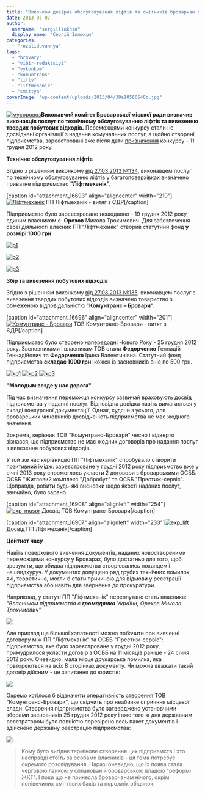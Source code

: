 ```yaml
---
title: "Виконком довірив обслуговування ліфтів та смітників броварчан підприємствам-\"одноденкам\""
date: 2013-05-07
author: 
  username: "sergilliukhin"
  display_name: "Сергій Іллюхін"
categories: 
  - "rozsliduvannya"
tags: 
  - "brovary"
  - "vibir-redaktsiyi"
  - "vykonkom"
  - "komuntrans"
  - "lifty"
  - "liftmehanik"
  - "smittya"
coverImage: "wp-content/uploads/2013/04/38e10566640b.jpg"
---
```


[![мусоровоз](https://mpz.brovary.org/wp-content/uploads/2013/04/38e10566640b.jpg)](https://mpz.brovary.org/wp-content/uploads/2013/04/38e10566640b.jpg)**Виконавчий комітет Броварської міської ради визначив виконавців послуг по технічному обслуговуванню ліфтів та вивезенню твердих побутових відходів.** Переможцями конкурсу стали не досвідчені організації з надання комунальних послуг, а щойно створені підприємства, зареєстровані вже після дати [призначення](https://docs.brovary.org/p6241/11.12.2012/578) конкурсу - 11 грудня 2012 року.

**Технічне обслуговування ліфтів**

Згідно з рішенням виконкому [від 27.03.2013 №134](https://docs.brovary.org/p7106/27.03.2013/134), виконавцем послуг по технічному обслуговуванню ліфтів у багатоповерхівках визначено приватне підприємство **"Ліфтмеханік".**

\[caption id="attachment\_16693" align="aligncenter" width="210"\][![Ліфтмеханік](https://mpz.brovary.org/wp-content/uploads/2013/04/liftmehanik.png)](https://mpz.brovary.org/wp-content/uploads/2013/04/liftmehanik.png) ПП Ліфтмеханік - витяг з ЄДР\[/caption\]

Підприємство було зареєстровано нещодавно - 19 грудня 2012 року, єдиним власником є  **Орехов** Микола Трохимович. Для забезпечення своєї діяльності власник ПП "Ліфтмеханік" створив статутний фонд **у розмірі 1000 грн**.

[![p1](https://mpz.brovary.org/wp-content/uploads/2013/04/p1.jpg)](https://mpz.brovary.org/wp-content/uploads/2013/04/p1.jpg)

[![p2](https://mpz.brovary.org/wp-content/uploads/2013/04/p2.jpg)](https://mpz.brovary.org/wp-content/uploads/2013/04/p2.jpg)

[![p3](https://mpz.brovary.org/wp-content/uploads/2013/04/p3.jpg)](https://mpz.brovary.org/wp-content/uploads/2013/04/p3.jpg)

**Збір та вивезення побутових відходів**

Згідно з рішенням виконкому [від 27.03.2013 №135](https://docs.brovary.org/p7104/27.03.2013/135), виконавцем послуг з вивезення твердих побутових відходів визначено товариство з обмеженою відповідальністю **"Комунтранс – Бровари".**

\[caption id="attachment\_16696" align="aligncenter" width="201"\][![Комунтранс - Бровари](https://mpz.brovary.org/wp-content/uploads/2013/04/komuntrans.png)](https://mpz.brovary.org/wp-content/uploads/2013/04/komuntrans.png) ТОВ Комунтранс-Бровари - витяг з ЄДР\[/caption\]

Підприємство було створено напередодні Нового Року - 25 грудня 2012 року. Засновниками і власникам ТОВ стали **Федорченко** Геннадій Геннадійович та **Федорченко** Ірина Валентинівна. Статутний фонд підприємства **складає 1000 грн**: кожен із засновників вніс по 500 грн.

[![kp1](https://mpz.brovary.org/wp-content/uploads/2013/04/kp1.jpg)](https://mpz.brovary.org/wp-content/uploads/2013/04/kp1.jpg) [![kp2](https://mpz.brovary.org/wp-content/uploads/2013/04/kp2.jpg)](https://mpz.brovary.org/wp-content/uploads/2013/04/kp2.jpg) [![kp3](https://mpz.brovary.org/wp-content/uploads/2013/04/kp3.jpg)](https://mpz.brovary.org/wp-content/uploads/2013/04/kp3.jpg)

**"Молодым везде у нас дорога"**

Під час визначення переможця конкурсу зазвичай враховують досвід підприємства у наданні послуг. Відповідна довідка навіть вимагається у складі конкурсної документації. Однак, судячи з усього, для броварських чиновників досвідченість підприємства не має жодного значення.

Зокрема, керівник ТОВ "Комунтранс-Бровари" чесно і відверто зізнався, що підприємство не має жодних договорів про надання послуг з вивезення побутових відходів.

У той же час керівницво ПП "Ліфтмеханік" спробувало створити позитивний імідж: зареєстроване у грудні 2012 року підприємство вже у січні 2013 року спромоглось укласти 2 договори з броварськими ОСББ: ОСББ "Житловий комплекс "Добробут" та ОСББ "Престиж-сервіс". Щоправда, робити будь-які висновки щодо якості наданих послуг, звичайно, було зарано.

\[caption id="attachment\_16908" align="alignleft" width="254"\][![exp_musor](https://mpz.brovary.org/wp-content/uploads/2013/04/exp_musor.jpg)](https://mpz.brovary.org/wp-content/uploads/2013/04/exp_musor.jpg) Досвід ТОВ Комунтранс-Бровари\[/caption\]

\[caption id="attachment\_16907" align="alignleft" width="233"\][![exp_lift](https://mpz.brovary.org/wp-content/uploads/2013/04/exp_lift.jpg)](https://mpz.brovary.org/wp-content/uploads/2013/04/exp_lift.jpg) Досвід ПП Ліфтмеханік\[/caption\]

**Цейтнот часу**

Навіть поверхового вивчення документів, наданих новоствореними переможцями конкурсу у Броварах, було достатньо для того, щоб зрозуміти, що обидва підприємства створювались похапцем і нашвидкуруч. У документах допущено ряд грубих технічних помилок, які, теоретично, могли б стати причиною для відмови у реєстрації підприємства або навіть для звернення до прокуратури.

Наприклад, у статуті ПП "Ліфтмеханік" переплутано стать власника: _"Власником підприємства є **громадянка** України, Орехов Микола Трохимович"_

[![](https://mpz.brovary.org/wp-content/uploads/2013/04/er1.jpg)](https://mpz.brovary.org/wp-content/uploads/2013/04/er1.jpg)

Але приклад ще більшої халатності можна побачити при вивченні договору між ПП "Ліфтмеханік" та ОСББ "Престиж-сервіс": підприємство, яке було зареєстроване у грудні 2012 року, примудрилося укласти договір з ОСББ на 11 місяців раніше - 24 січня 2012 року. Очевидно, мала місце друкарська помилка, яка повторєються на всіх 8 сторінках документу. Чи можна вважати такий договір дійсним - це запитання до юристів:

[![](https://mpz.brovary.org/wp-content/uploads/2013/04/dog.jpg)](https://mpz.brovary.org/wp-content/uploads/2013/04/dog.jpg)

Окремо хотілося б відзначити оперативність створення ТОВ "Комунтранс-Бровари", що свідчить про неабияке сприяння місцевої влади. Створення підприємства було затверджено установчими зборами засновників 25 грудня 2012 року і вже того ж дня державним реєстратором було повністю перевірено весь пакет документів і здійснено державну реєстрацію підприємства:

[![](https://mpz.brovary.org/wp-content/uploads/2013/04/er3.jpg)](https://mpz.brovary.org/wp-content/uploads/2013/04/er3.jpg)

> Кому було вигідне термінове створення цих підприємств і хто насправді стоїть за особами власників - ця тема потребує окремого розслідування. Наразі очевидно, що їх поява стала черговою ланкою у спланованій броварською владою "реформі ЖКГ". І поки що не принесла броварчанам нічого, окрім понівечиних сміттєвих баків та порожніх обіцянок.
